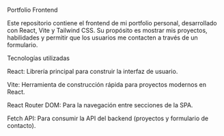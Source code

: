 Portfolio Frontend

Este repositorio contiene el frontend de mi portfolio personal, desarrollado con React, Vite y Tailwind CSS. Su propósito es mostrar mis proyectos, habilidades y permitir que los usuarios me contacten a través de un formulario.

Tecnologías utilizadas

React: Librería principal para construir la interfaz de usuario.

Vite: Herramienta de construcción rápida para proyectos modernos en React.

React Router DOM: Para la navegación entre secciones de la SPA.

Fetch API: Para consumir la API del backend (proyectos y formulario de contacto).
